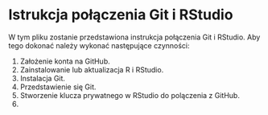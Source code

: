 # Istrukcja połączenia Git i RStudio

W tym pliku zostanie przedstawiona instrukcja połączenia Git i RStudio. Aby tego dokonać należy wykonać następujące czynności:

1.  Założenie konta na GitHub.
2.  Zainstalowanie lub aktualizacja R i RStudio.
3.  Instalacja Git.
4.  Przedstawienie się Git.
5.  Stworzenie klucza prywatnego w RStudio do polączenia z GitHub.
6.  
